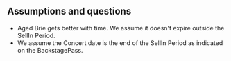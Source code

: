 ## Assumptions and questions
* Aged Brie gets better with time. We assume it doesn't expire outside the SellIn Period.
* We assume the Concert date is the end of the SellIn Period as indicated on the BackstagePass.